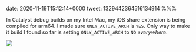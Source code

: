 date: 2020-11-19T15:12:14+0000
tweet: 1329442364516134914
%%%

In Catalyst debug builds on my Intel Mac, my iOS share extension is being compiled for arm64. I made sure `ONLY_ACTIVE_ARCH` is `YES`. Only way to make it build I found so far is setting `ONLY_ACTIVE_ARCH` to `NO` *everywhere*.

![](EnMgx_oXcAAmTxc.jpg)
